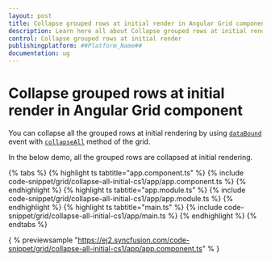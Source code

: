 ```yaml
---
layout: post
title: Collapse grouped rows at initial render in Angular Grid component | Syncfusion
description: Learn here all about Collapse grouped rows at initial render in Syncfusion ##Platform_Name## Grid component of Syncfusion Essential JS 2 and more.
control: Collapse grouped rows at initial render 
publishingplatform: ##Platform_Name##
documentation: ug
---
```


# Collapse grouped rows at initial render in Angular Grid component

You can collapse all the grouped rows at initial rendering by using [`dataBound`](../../api/grid/#databound) event with  [`collapseAll`](../../api/grid/group/#collapseall) method of the grid.

In the below demo, all the grouped rows are collapsed at initial rendering.

{% tabs %}
{% highlight ts tabtitle="app.component.ts" %}
{% include code-snippet/grid/collapse-all-initial-cs1/app/app.component.ts %}
{% endhighlight %}
{% highlight ts tabtitle="app.module.ts" %}
{% include code-snippet/grid/collapse-all-initial-cs1/app/app.module.ts %}
{% endhighlight %}
{% highlight ts tabtitle="main.ts" %}
{% include code-snippet/grid/collapse-all-initial-cs1/app/main.ts %}
{% endhighlight %}
{% endtabs %}
  
{ % previewsample "https://ej2.syncfusion.com/code-snippet/grid/collapse-all-initial-cs1/app/app.component.ts" % }